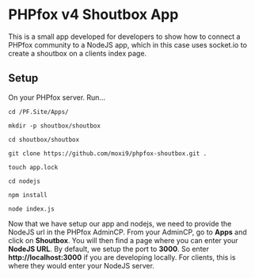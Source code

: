 # PHPfox v4 Shoutbox App

This is a small app developed for developers to show how to connect a PHPfox community to a NodeJS app, which in this case uses
socket.io to create a shoutbox on a clients index page.

## Setup

On your PHPfox server. Run...
```
cd /PF.Site/Apps/
```

```
mkdir -p shoutbox/shoutbox
```

```
cd shoutbox/shoutbox
```

```
git clone https://github.com/moxi9/phpfox-shoutbox.git .
```

```
touch app.lock
```

```
cd nodejs
```

```
npm install
```

```
node index.js
```

Now that we have setup our app and nodejs, we need to provide the NodeJS url in the PHPfox AdminCP. From your AdminCP,
go to **Apps** and click on **Shoutbox**. You will then find a page where you can enter your **NodeJS URL**. By default,
we setup the port to **3000**. So enter **http://localhost:3000** if you are developing locally. For clients, this is where
 they would enter your NodeJS server.

